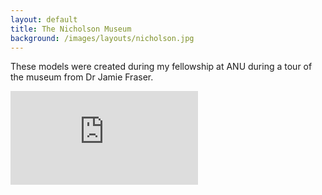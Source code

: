 ```yaml
---
layout: default
title: The Nicholson Museum
background: /images/layouts/nicholson.jpg
---
```


These models were created during my fellowship at ANU during a tour of the museum from Dr Jamie Fraser.

<div class="embed-responsive embed-responsive-4by3 mb-3">
    <iframe title="A 3D model" class="embed-responsive-item" src="https://sketchfab.com/playlists/embed?collection=57be5a814cce4dab9ed891e65771213a" frameborder="0" allow="autoplay; fullscreen; vr" mozallowfullscreen="true" webkitallowfullscreen="true"></iframe>
</div>
